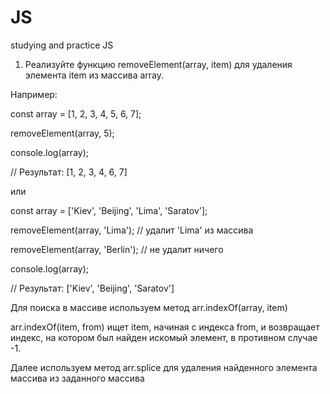 # JS
studying and practice JS

1.	Реализуйте функцию removeElement(array, item) для удаления элемента item из массива array. 

Например:

const array = [1, 2, 3, 4, 5, 6, 7];

removeElement(array, 5);

console.log(array);

// Результат: [1, 2, 3, 4, 6, 7]

или

const array = ['Kiev', 'Beijing', 'Lima', 'Saratov'];

removeElement(array, 'Lima'); // удалит 'Lima' из массива

removeElement(array, 'Berlin'); // не удалит ничего

console.log(array);

// Результат: ['Kiev', 'Beijing', 'Saratov']


Для поиска в массиве используем метод arr.indexOf(array, item)

arr.indexOf(item, from) ищет item, начиная с индекса from, и возвращает индекс, на котором был найден искомый элемент, в противном случае -1.

Далее используем метод arr.splice для удаления найденного элемента массива из заданного массива
